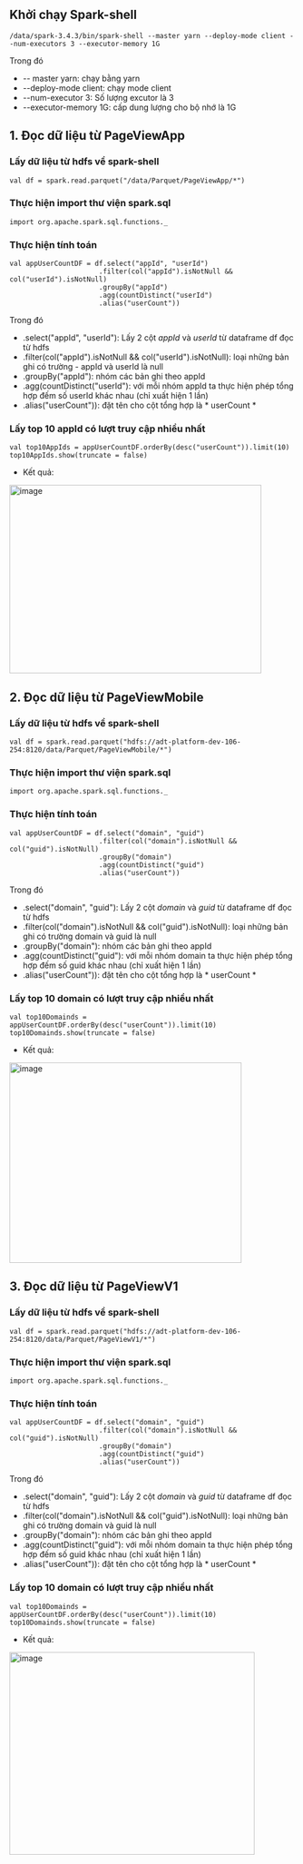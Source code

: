 ## Khởi chạy Spark-shell
```
/data/spark-3.4.3/bin/spark-shell --master yarn --deploy-mode client --num-executors 3 --executor-memory 1G
```
Trong đó
- -- master yarn: chạy bằng yarn
- --deploy-mode client: chạy mode client
- --num-executor 3: Số lượng excutor là 3
- --executor-memory 1G: cấp dung lượng cho bộ nhớ là 1G 

## 1. Đọc dữ liệu từ PageViewApp 
### Lấy dữ liệu từ hdfs về spark-shell 
```
val df = spark.read.parquet("/data/Parquet/PageViewApp/*")
```
### Thực hiện import thư viện spark.sql
```
import org.apache.spark.sql.functions._
```

### Thực hiện tính toán 
```
val appUserCountDF = df.select("appId", "userId")
                      .filter(col("appId").isNotNull && col("userId").isNotNull)
                      .groupBy("appId")
                      .agg(countDistinct("userId")
                      .alias("userCount"))
```
Trong đó
- .select("appId", "userId"): Lấy 2 cột *appId* và *userId* từ dataframe df đọc từ hdfs 
- .filter(col("appId").isNotNull && col("userId").isNotNull): loại những bản ghi có trường - appId và userId là null
- .groupBy("appId"): nhóm các bản ghi theo appId
- .agg(countDistinct("userId"): với mỗi nhóm appId ta thực hiện phép tổng hợp đếm số userId khác nhau (chỉ xuất hiện 1 lần) 
- .alias("userCount")): đặt tên cho cột tổng hợp là * userCount * 

### Lấy top 10 appId có lượt truy cập nhiều nhất 
```
val top10AppIds = appUserCountDF.orderBy(desc("userCount")).limit(10)
top10AppIds.show(truncate = false)
```
- Kết quả:
<img width="444" height="332" alt="image" src="https://github.com/user-attachments/assets/79f79cce-51fe-4ab7-9225-89801cccf640" />

## 2. Đọc dữ liệu từ PageViewMobile 
### Lấy dữ liệu từ hdfs về spark-shell 
```
val df = spark.read.parquet("hdfs://adt-platform-dev-106-254:8120/data/Parquet/PageViewMobile/*")
```
### Thực hiện import thư viện spark.sql
```
import org.apache.spark.sql.functions._
```

### Thực hiện tính toán 
```
val appUserCountDF = df.select("domain", "guid")
                      .filter(col("domain").isNotNull && col("guid").isNotNull)
                      .groupBy("domain")
                      .agg(countDistinct("guid")
                      .alias("userCount"))
```
Trong đó
- .select("domain", "guid"): Lấy 2 cột *domain* và *guid* từ dataframe df đọc từ hdfs 
- .filter(col("domain").isNotNull && col("guid").isNotNull): loại những bản ghi có trường domain và guid là null
- .groupBy("domain"): nhóm các bản ghi theo appId
- .agg(countDistinct("guid"): với mỗi nhóm domain ta thực hiện phép tổng hợp đếm số guid khác nhau (chỉ xuất hiện 1 lần) 
- .alias("userCount")): đặt tên cho cột tổng hợp là * userCount * 

### Lấy top 10 domain có lượt truy cập nhiều nhất 
```
val top10Domainds = appUserCountDF.orderBy(desc("userCount")).limit(10)
top10Domainds.show(truncate = false)
```
- Kết quả:
<img width="409" height="353" alt="image" src="https://github.com/user-attachments/assets/21117e77-7d2a-43d3-a3ad-d75f388329a0" />


## 3. Đọc dữ liệu từ PageViewV1 
### Lấy dữ liệu từ hdfs về spark-shell 
```
val df = spark.read.parquet("hdfs://adt-platform-dev-106-254:8120/data/Parquet/PageViewV1/*")
```
### Thực hiện import thư viện spark.sql
```
import org.apache.spark.sql.functions._
```

### Thực hiện tính toán 
```
val appUserCountDF = df.select("domain", "guid")
                      .filter(col("domain").isNotNull && col("guid").isNotNull)
                      .groupBy("domain")
                      .agg(countDistinct("guid")
                      .alias("userCount"))
```
Trong đó
- .select("domain", "guid"): Lấy 2 cột *domain* và *guid* từ dataframe df đọc từ hdfs 
- .filter(col("domain").isNotNull && col("guid").isNotNull): loại những bản ghi có trường domain và guid là null
- .groupBy("domain"): nhóm các bản ghi theo appId
- .agg(countDistinct("guid"): với mỗi nhóm domain ta thực hiện phép tổng hợp đếm số guid khác nhau (chỉ xuất hiện 1 lần) 
- .alias("userCount")): đặt tên cho cột tổng hợp là * userCount * 

### Lấy top 10 domain có lượt truy cập nhiều nhất 
```
val top10Domainds = appUserCountDF.orderBy(desc("userCount")).limit(10)
top10Domainds.show(truncate = false)
```
- Kết quả:
<img width="432" height="357" alt="image" src="https://github.com/user-attachments/assets/1e5e664a-a275-4f7f-b5c1-0aeb708543e9" />
